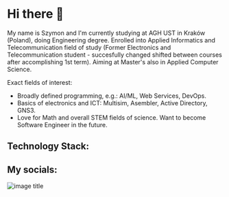 # Hi there 👋
My name is Szymon and I'm currently studying at AGH UST in Kraków (Poland), doing Engineering degree. Enrolled into Applied Informatics and Telecommunication field of study (Former Electronics and Telecommunication student - succesfully changed shifted between courses after accomplishing 1st term). Aiming at Master's also in Applied Computer Science.  

Exact fields of interest:
- Broadly defined programming, e.g.: AI/ML, Web Services, DevOps.
- Basics of electronics and ICT: Multisim, Asembler, Active Directory, GNS3.
- Love for Math and overall STEM fields of science.
Want to become Software Engineer in the future.

## Technology Stack:

## My socials:


<!--
**PsimonL/PsimonL** is a ✨ _special_ ✨ repository because its `README.md` (this file) appears on your GitHub profile.

Here are some ideas to get you started:

- 🔭 I’m currently working on ...
- 🌱 I’m currently learning ...
- 👯 I’m looking to collaborate on ...
- 🤔 I’m looking for help with ...
- 💬 Ask me about ...
- 📫 How to reach me: ...
- 😄 Pronouns: ...
- ⚡ Fun fact: ...
-->
![image title](https://rushter.com/counter.svg)
